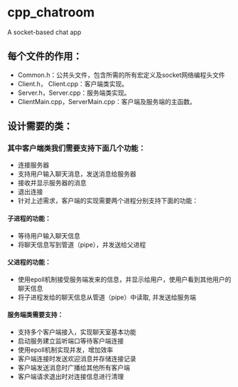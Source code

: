 # cpp_chatroom
A socket-based chat app

## 每个文件的作用：

* Common.h：公共头文件，包含所需的所有宏定义及socket网络编程头文件
* Client.h， Client.cpp：客户端类实现。
* Server.h，Server.cpp：服务端类实现。
* ClientMain.cpp，ServerMain.cpp：客户端及服务端的主函数。

## 设计需要的类：
### 其中客户端类我们需要支持下面几个功能：

* 连接服务器
* 支持用户输入聊天消息，发送消息给服务器
* 接收并显示服务器的消息
* 退出连接
* 针对上述需求，客户端的实现需要两个进程分别支持下面的功能：

#### 子进程的功能：

* 等待用户输入聊天信息
* 将聊天信息写到管道（pipe），并发送给父进程

#### 父进程的功能：

* 使用epoll机制接受服务端发来的信息，并显示给用户，使用户看到其他用户的聊天信息
* 将子进程发给的聊天信息从管道（pipe）中读取, 并发送给服务端

#### 服务端类需要支持：

* 支持多个客户端接入，实现聊天室基本功能
* 启动服务建立监听端口等待客户端连接
* 使用epoll机制实现并发，增加效率
* 客户端连接时发送欢迎消息并存储连接记录
* 客户端发送消息时广播给其他所有客户端
* 客户端请求退出时对连接信息进行清理